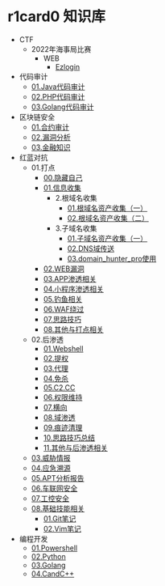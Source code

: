# r1card0 知识库

- CTF
  - 2022年海事局比赛
    - WEB
      * [Ezlogin](CTF/2022年海事局比赛/WEB/ezlogin.md)
- 代码审计
  - [01.Java代码审计](代码审计/01.Java代码审计/README.md)
  - [02.PHP代码审计](代码审计/02.PHP代码审计/README.md)
  - [03.Golang代码审计](代码审计/03.Golang代码审计/README.md)
- 区块链安全
  - [01.合约审计](区块链安全/01.合约审计/README.md)
  - [02.漏洞分析](区块链安全/02.漏洞分析/README.md)
  - [03.金融知识](区块链安全/03.金融知识/README.md)
- 红蓝对抗
  - 01.打点
    - [00.隐藏自己](红蓝对抗/01.打点/00.隐藏自己/README.md)
    - [01.信息收集](红蓝对抗/01.打点/01.信息收集/README.md)
      - 2.根域名收集
        * [01.根域名资产收集（一）](红蓝对抗/01.打点/01.信息收集/2.根域名收集/01.根域名资产收集（一）.md)
        * [02.根域名资产收集（二）](红蓝对抗/01.打点/01.信息收集/2.根域名收集/02.根域名资产收集（二）.md)
      - 3.子域名收集
        * [01.子域名资产收集（一）](红蓝对抗/01.打点/01.信息收集/3.子域名收集/01.子域名资产收集（一）.md)
        * [02.DNS域传送](红蓝对抗/01.打点/01.信息收集/3.子域名收集/02.DNS域传送.md)
        * [03.domain_hunter_pro使用](红蓝对抗/01.打点/01.信息收集/3.子域名收集/03.domain_hunter_pro使用.md)
    - [02.WEB漏洞](红蓝对抗/01.打点/02.WEB漏洞/README.md)
    - [03.APP渗透相关](红蓝对抗/01.打点/03.APP渗透相关/README.md)
    - [04.小程序渗透相关](红蓝对抗/01.打点/04.小程序渗透相关/README.md)
    - [05.钓鱼相关](红蓝对抗/01.打点/05.钓鱼相关/README.md)
    - [06.WAF绕过](红蓝对抗/01.打点/06.WAF绕过/README.md)
    - [07.思路技巧](红蓝对抗/01.打点/07.思路技巧/README.md)
    - [08.其他与打点相关](红蓝对抗/01.打点/08.其他与打点相关/README.md)
  - 02.后渗透
    - [01.Webshell](红蓝对抗/02.后渗透/01.Webshell/README.md)
    - [02.提权](红蓝对抗/02.后渗透/02.提权/README.md)
    - [03.代理](红蓝对抗/02.后渗透/03.代理/README.md)
    - [04.免杀](红蓝对抗/02.后渗透/04.免杀/README.md)
    - [05.C2.CC](红蓝对抗/02.后渗透/05.C2.CC/README.md)
    - [06.权限维持](红蓝对抗/02.后渗透/06.权限维持/README.md)
    - [07.横向](红蓝对抗/02.后渗透/07.横向/README.md)
    - [08.域渗透](红蓝对抗/02.后渗透/08.域渗透/README.md)
    - [09.痕迹清理](红蓝对抗/02.后渗透/09.痕迹清理/README.md)
    - [10.思路技巧总结](红蓝对抗/02.后渗透/10.思路技巧总结/README.md)
    - [11.其他与后渗透相关](红蓝对抗/02.后渗透/11.其他与后渗透相关/README.md)
  - [03.威胁情报](红蓝对抗/03.威胁情报/README.md)
  - [04.应急溯源](红蓝对抗/04.应急溯源/README.md)
  - [05.APT分析报告](红蓝对抗/05.APT分析报告/README.md)
  - [06.车联网安全](红蓝对抗/06.车联网安全/README.md)
  - [07.工控安全](红蓝对抗/07.工控安全/README.md)
  - [08.基础技能相关](红蓝对抗/08.基础技能相关/README.md)
    - [01.Git笔记](红蓝对抗/08.基础技能相关/01.Git笔记/README.md)
    - [02.Vim笔记](红蓝对抗/08.基础技能相关/02.Vim笔记/README.md)
- 编程开发
  - [01.Powershell](编程开发/01.Powershell/README.md)
  - [02.Python](编程开发/02.Python/README.md)
  - [03.Golang](编程开发/03.Golang/README.md)
  - [04.CandC++](编程开发/04.CandC++/README.md)
